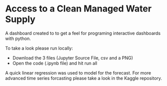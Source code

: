 # Access to a Clean Managed Water Supply

A dashboard created to to get a feel for programing interactive dashboards with python.

To take a look please run locally:
- Download the 3 files (Jupyter Source File, csv and a PNG)
- Open the code (.ipynb file) and hit run all

A quick linear regression was used to model for the forecast. For more advanced time series forcasting please take a look in the Kaggle repository.

